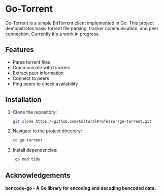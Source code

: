 # Go-Torrent

Go-Torrent is a simple BitTorrent client implemented in Go. This project demonstrates basic torrent file parsing, tracker communication, and peer connection. 
Currently it's a work in progress.

## Features

- Parse torrent files
- Communicate with trackers
- Extract peer information
- Connect to peers
- Ping peers to check availability

## Installation

1. Clone the repository:

   ```bash
   git clone https://github.com/CulturalProfessor/go-torrent.git

2. Navigate to the project directory:
      ```bash
      cd go-torrent

3. Install dependencies:
      ```bash
       go mod tidy

## Acknowledgements
#### bencode-go - A Go library for encoding and decoding bencoded data.
